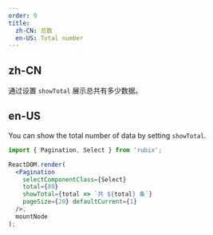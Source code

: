 ```yaml
---
order: 9
title:
  zh-CN: 总数
  en-US: Total number
---
```


## zh-CN

通过设置 `showTotal` 展示总共有多少数据。

## en-US

You can show the total number of data by setting `showTotal`.

````jsx
import { Pagination, Select } from 'rubix';

ReactDOM.render(
  <Pagination
    selectComponentClass={Select}
    total={80}
    showTotal={total => `共 ${total} 条`}
    pageSize={20} defaultCurrent={1}
  />,
  mountNode
);
````
